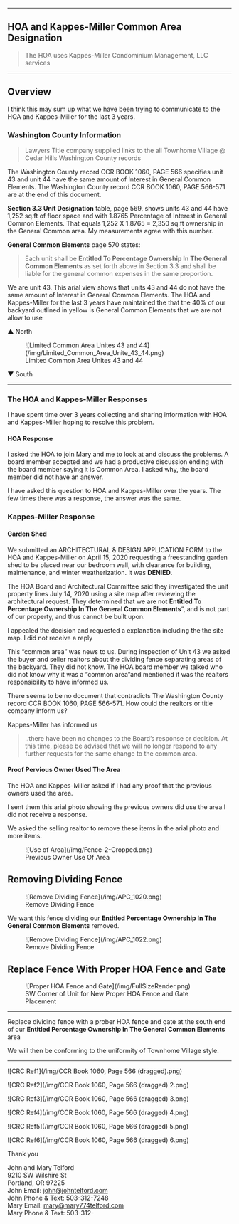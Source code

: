 
---

##  HOA and Kappes-Miller Common Area Designation

> The HOA uses Kappes-Miller Condominium Management, LLC services

---

## Overview

I think this may sum up what we have been trying to communicate to the HOA and Kappes-Miller for the last 3 years. 
  
### Washington County Information

>Lawyers Title company supplied links to the all Townhome Village @ Cedar Hills Washington County records 

The Washington County record CCR BOOK 1060, PAGE 566 specifies unit 43 and unit 44 have the same amount of Interest in General Common Elements.  The Washington County record CCR BOOK 1060, PAGE 566-571 are at the end of this document.


**Section 3.3 Unit Designation** table, page 569, shows units 43 and 44 have 1,252 sq.ft of floor space and with 1.8765 Percentage of Interest in General Common Elements. That equals 1,252 X 1.8765 = 2,350 sq.ft ownership in the General Common area. My measurements agree with this number.

**General Common Elements** page 570 states:
>Each unit shall be **Entitled To Percentage Ownership In The General Common Elements** as set forth above in Section 3.3 and shall be liable for the general common expenses in the same proportion.

We are unit 43. This arial view shows that units 43 and 44 do not have the same amount of Interest in General Common Elements. The HOA and Kappes-Miller for the last 3 years have maintained the that the 40% of our backyard outlined in yellow is General Common Elements that we are not   allow to use

<div style="page-break-after: always"></div>

▲ North

<figure markdown>
  ![Limited Common Area Unites 43 and 44](/img/Limited_Common_Area_Unite_43_44.png)
<figcaption>Limited Common Area Unites 43 and 44</figcaption>
</figure>

▼ South


---

### The HOA and Kappes-Miller Responses

I have spent time over 3 years collecting and sharing information with HOA and Kappes-Miller hoping to resolve this problem.

#### HOA Response

I asked the HOA to join Mary and me to look at and discuss the problems. A board member accepted and we had a productive discussion ending with the board member saying it is Common Area. I asked why, the board member did not have an answer.

I have asked this question to HOA and Kappes-Miller over the years. The few times there was a response, the answer was the same.

### Kappes-Miller Response

#### Garden Shed

We submitted an ARCHITECTURAL & DESIGN APPLICATION FORM to the HOA and Kappes-Miller on April 15, 2020 requesting a freestanding garden shed to be placed near our bedroom  wall, with clearance for building, maintenance, and winter weatherization. It was **DENIED**. 

The HOA Board and Architectural Committee said they investigated the unit property lines July 14, 2020 using a site map after reviewing the architectural request. They determined that we are not **Entitled To Percentage Ownership In The General Common Elements**“, and is not part of our property, and thus cannot be built upon.

I appealed the decision and requested a explanation including the the site map. I did not receive a reply

This “common area” was news to us. During inspection of Unit 43 we asked the buyer and seller realtors about the dividing fence separating areas of the backyard. They did not know. The HOA board member we talked who did not know why it was a “common area”and mentioned it was the realtors responsibility to have informed us.

There seems to be no document that contradicts The Washington County record CCR BOOK 1060, PAGE 566-571. How could the realtors or title company inform us? 

Kappes-Miller has informed us
>..there have been no changes to the Board’s response or decision. At this time, please be advised that we will no longer respond to any further requests for the same change to the common area.

<div style="page-break-after: always"></div>


#### Proof Pervious Owner Used The Area

The HOA and Kappes-Miller asked if I had any proof that the previous owners used the area.

I sent them this arial photo showing the previous owners did use the area.I did not receive a response. 

We asked the selling realtor to remove these items in the arial photo and more items.

<figure markdown>
  ![Use of Area](/img/Fence-2-Cropped.png)
<figcaption>Previous Owner Use Of Area</figcaption>
</figure>


<div style="page-break-after: always"></div>


## Removing Dividing Fence

<figure markdown>
  ![Remove Dividing Fence](/img/APC_1020.png)
<figcaption>Remove Dividing Fence</figcaption>
</figure>

We want this fence dividing our **Entitled Percentage Ownership In The General Common Elements** removed.

<figure markdown>
  ![Remove Dividing Fence](/img/APC_1022.png)
<figcaption>Remove Dividing Fence</figcaption>
</figure>

<div style="page-break-after: always"></div>

## Replace Fence With Proper HOA Fence and Gate

<figure markdown>
  ![Proper HOA Fence and Gate](/img/FullSizeRender.png)
<figcaption>SW Corner of Unit for
 New Proper HOA Fence and Gate Placement</figcaption>
</figure>

---

Replace dividing fence with a prober HOA fence and gate at the south end of our **Entitled Percentage Ownership In The General Common Elements** area

We will then be conforming to the uniformity of Townhome Village style.

---

<!-- <div style="page-break-after: always"></div> -->

![CRC Ref1](/img/CCR Book 1060, Page 566 (dragged).png)

<div style="page-break-after: always"></div>

![CRC Ref2](/img/CCR Book 1060, Page 566 (dragged) 2.png)

<div style="page-break-after: always"></div>

![CRC Ref3](/img/CCR Book 1060, Page 566 (dragged) 3.png)

<div style="page-break-after: always"></div>

![CRC Ref4](/img/CCR Book 1060, Page 566 (dragged) 4.png)

<div style="page-break-after: always"></div>

![CRC Ref5](/img/CCR Book 1060, Page 566 (dragged) 5.png)

<div style="page-break-after: always"></div>

![CRC Ref6](/img/CCR Book 1060, Page 566 (dragged) 6.png)

<div style="page-break-after: always"></div>



Thank you

John and Mary Telford   
9210 SW Wilshire St  
Portland, OR 97225  
John Email: john@johntelford.com  
John Phone & Text: 503-312-7248  
Mary Email: mary@mary774telford.com  
Mary Phone & Text: 503-312-
